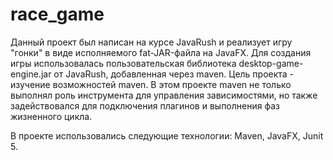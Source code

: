 # race_game
Данный проект был написан на курсе JavaRush и реализует игру "гонки" в виде исполняемого fat-JAR-файла на JavaFX. Для создания игры использовалась пользовательская библиотека desktop-game-engine.jar от JavaRush, добавленная через maven.
Цель проекта - изучение возможностей maven. В этом проекте maven не только выполнял роль инструмента для управления зависимостями, но также задействовался для подключения плагинов и выполнения фаз жизненного цикла.

В проекте использовались следующие технологии: Maven, JavaFX, Junit 5.
